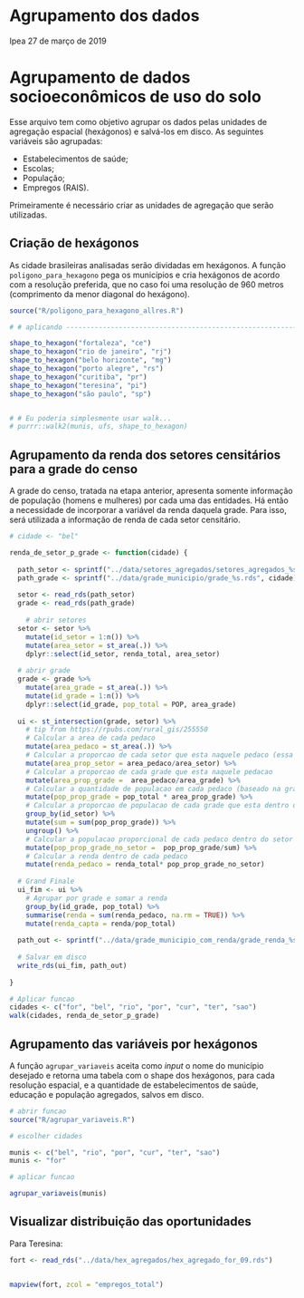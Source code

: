 Agrupamento dos dados
================
Ipea
27 de março de 2019

Agrupamento de dados socioeconômicos de uso do solo
===================================================

Esse arquivo tem como objetivo agrupar os dados pelas unidades de agregação espacial (hexágonos) e salvá-los em disco. As seguintes variáveis são agrupadas:

-   Estabelecimentos de saúde;
-   Escolas;
-   População;
-   Empregos (RAIS).

Primeiramente é necessário criar as unidades de agregação que serão utilizadas.

Criação de hexágonos
--------------------

As cidade brasileiras analisadas serão dividadas em hexágonos. A função `poligono_para_hexagono` pega os municípios e cria hexágonos de acordo com a resolução preferida, que no caso foi uma resolução de 960 metros (comprimento da menor diagonal do hexágono).

``` r
source("R/poligono_para_hexagono_allres.R")

# # aplicando ---------------------------------------------------------------

shape_to_hexagon("fortaleza", "ce")
shape_to_hexagon("rio de janeiro", "rj")
shape_to_hexagon("belo horizonte", "mg")
shape_to_hexagon("porto alegre", "rs")
shape_to_hexagon("curitiba", "pr")
shape_to_hexagon("teresina", "pi")
shape_to_hexagon("são paulo", "sp")


# # Eu poderia simplesmente usar walk...
# purrr::walk2(munis, ufs, shape_to_hexagon)
```

Agrupamento da renda dos setores censitários para a grade do censo
------------------------------------------------------------------

A grade do censo, tratada na etapa anterior, apresenta somente informação de população (homens e mulheres) por cada uma das entidades. Há então a necessidade de incorporar a variável da renda daquela grade. Para isso, será utilizada a informação de renda de cada setor censitário.

``` r
# cidade <- "bel"

renda_de_setor_p_grade <- function(cidade) {
  
  path_setor <- sprintf("../data/setores_agregados/setores_agregados_%s.rds", cidade)
  path_grade <- sprintf("../data/grade_municipio/grade_%s.rds", cidade)
  
  setor <- read_rds(path_setor)
  grade <- read_rds(path_grade)
  
    # abrir setores
  setor <- setor %>%
    mutate(id_setor = 1:n()) %>%
    mutate(area_setor = st_area(.)) %>%
    dplyr::select(id_setor, renda_total, area_setor)
  
  # abrir grade
  grade <- grade %>%
    mutate(area_grade = st_area(.)) %>%
    mutate(id_grade = 1:n()) %>%
    dplyr::select(id_grade, pop_total = POP, area_grade)
  
  ui <- st_intersection(grade, setor) %>%
    # tip from https://rpubs.com/rural_gis/255550
    # Calcular a area de cada pedaco
    mutate(area_pedaco = st_area(.)) %>%
    # Calcular a proporcao de cada setor que esta naquele pedaco (essa sera a area a ponderar pela renda)
    mutate(area_prop_setor = area_pedaco/area_setor) %>%
    # Calcular a proporcao de cada grade que esta naquele pedacao
    mutate(area_prop_grade =  area_pedaco/area_grade) %>%
    # Calcular a quantidade de populacao em cada pedaco (baseado na grade)
    mutate(pop_prop_grade = pop_total * area_prop_grade) %>%
    # Calcular a proporcao de populacao de cada grade que esta dentro do setor
    group_by(id_setor) %>%
    mutate(sum = sum(pop_prop_grade)) %>%
    ungroup() %>%
    # Calcular a populacao proporcional de cada pedaco dentro do setor
    mutate(pop_prop_grade_no_setor =  pop_prop_grade/sum) %>%
    # Calcular a renda dentro de cada pedaco
    mutate(renda_pedaco = renda_total* pop_prop_grade_no_setor)
  
  # Grand Finale
  ui_fim <- ui %>%
    # Agrupar por grade e somar a renda
    group_by(id_grade, pop_total) %>%
    summarise(renda = sum(renda_pedaco, na.rm = TRUE)) %>%
    mutate(renda_capta = renda/pop_total)
  
  path_out <- sprintf("../data/grade_municipio_com_renda/grade_renda_%s.rds", cidade)
  
  # Salvar em disco
  write_rds(ui_fim, path_out)
  
}

# Aplicar funcao
cidades <- c("for", "bel", "rio", "por", "cur", "ter", "sao")
walk(cidades, renda_de_setor_p_grade)
```

Agrupamento das variáveis por hexágonos
---------------------------------------

A função `agrupar_variaveis` aceita como *input* o nome do município desejado e retorna uma tabela com o shape dos hexágonos, para cada resolução espacial, e a quantidade de estabelecimentos de saúde, educação e população agregados, salvos em disco.

``` r
# abrir funcao
source("R/agrupar_variaveis.R")

# escolher cidades

munis <- c("bel", "rio", "por", "cur", "ter", "sao")
munis <- "for"

# aplicar funcao

agrupar_variaveis(munis)
```

Visualizar distribuição das oportunidades
-----------------------------------------

Para Teresina:

``` r
fort <- read_rds("../data/hex_agregados/hex_agregado_for_09.rds")


mapview(fort, zcol = "empregos_total")
```
